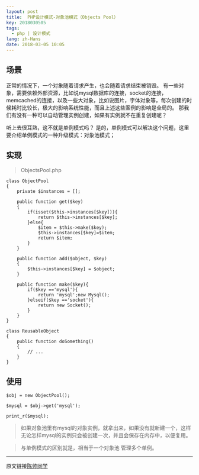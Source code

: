 ```yaml
---
layout: post
title:  PHP设计模式-对象池模式（Objects Pool）
key: 2018030505
tags:
  - php | 设计模式
lang: zh-Hans
date: 2018-03-05 10:05
---
```


## 场景

正常的情况下，一个对象随着请求产生，也会随着请求结束被销毁。
有一些对象，需要依赖外部资源，比如说mysql数据库的连接，socket的连接，memcached的连接，以及一些大对象，比如说图片，字体对象等，每次创建的时候耗时比较长，极大的影响系统性能，而且上述这些案例的影响是全局的。
那我们有没有一种可以自动管理实例创建，如果有实例就不在重复创建呢？

听上去很耳熟，这不就是单例模式吗？
是的，单例模式可以解决这个问题，这里要介绍单例模式的一种升级模式：对象池模式；

## 实现

>ObjectsPool.php

```$xslt
class ObjectPool
{
    private $instances = [];

    public function get($key)
    {
        if(isset($this->instances[$key])){
            return $this->instances[$key];
        }else{
            $item = $this->make($key);
            $this->instances[$key]=$item;
            return $item;
        }
    }

    public function add($object, $key)
    {
        $this->instances[$key] = $object;
    }

    public function make($key){
        if($key =='mysql'){
            return 'mysql';new Mysql();
        }elseif($key =='socket'){
            return new Socket();
        }
    }
}

class ReusableObject
{
    public function doSomething()
    {
        // ...
    }
}
```

## 使用
```$xslt
$obj = new ObjectPool();

$mysql = $obj->get('mysql');

print_r($mysql);
```

>如果对象池里有mysql的对象实例，就拿出来，如果没有就新建一个，这样无论怎样mysql的实例只会被创建一次，并且会保存在内存中，以便复用。

>与单例模式的区别就是，相当于一个对象池 管理多个单例。

***

原文链接[陈帅同学](http://imshuai.cn/php/122.html)

